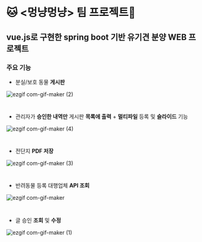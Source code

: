 
# :cat: <멍냥멍냥> 팀 프로젝트:dog:

## vue.js로 구현한 spring boot 기반 유기견 분양 WEB 프로젝트 


### 주요 기능

  * 분실/보호 동물 **게시판**


  ![ezgif com-gif-maker (2)](https://user-images.githubusercontent.com/78784000/115052592-1594bc80-9f19-11eb-94db-32edf2bc92d3.gif)
#
  * 관리자가 **승인한 내역만** 게시판 **목록에 출력**  + **멀티파일** 등록 및 **슬라이드** 기능


  ![ezgif com-gif-maker (4)](https://user-images.githubusercontent.com/78784000/115052604-17f71680-9f19-11eb-9153-d0329bfc5d73.gif)
#
  * 전단지 **PDF 저장**


  ![ezgif com-gif-maker (3)](https://user-images.githubusercontent.com/78784000/115052599-16c5e980-9f19-11eb-8353-05c17e17f26c.gif)
#
  * 반려동물 등록 대행업체 **API 조회**


  ![ezgif com-gif-maker](https://user-images.githubusercontent.com/78784000/115050965-44119800-9f17-11eb-95f7-3a284482b66b.gif)
#
  * 글 승인 **조회** 및 **수정**


  ![ezgif com-gif-maker (1)](https://user-images.githubusercontent.com/78784000/115053112-ba16fe80-9f19-11eb-8a56-fdd207c1692a.gif)
#

